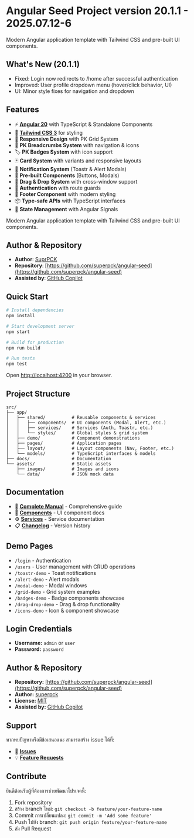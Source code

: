 # Angular Seed Project version 20.1.1 - 2025.07.12-6


Modern Angular application template with Tailwind CSS and pre-built UI components.

## What's New (20.1.1)

- Fixed: Login now redirects to /home after successful authentication
- Improved: User profile dropdown menu (hover/click behavior, UI)
- UI: Minor style fixes for navigation and dropdown

## Features

- ⚡ [**Angular 20**](https://angular.dev/) with TypeScript & Standalone Components
- 🎨 [**Tailwind CSS 3**](https://tailwindcss.com/) for styling
- 📱 **Responsive Design** with PK Grid System
- 📍 **PK Breadcrumbs System** with navigation & icons
- 🏷️ **PK Badges System** with icon support
- 🃏 **Card System** with variants and responsive layouts
- 🔔 **Notification System** (Toastr & Alert Modals)
- 🧩 **Pre-built Components** (Buttons, Modals)
- 🚀 **Drag & Drop System** with cross-window support
- 🔐 **Authentication** with route guards
- 🦶 **Footer Component** with modern styling
- 📦 **Type-safe APIs** with TypeScript interfaces
- 🔄 **State Management** with Angular Signals

Modern Angular application template with Tailwind CSS and pre-built UI components.

## Author & Repository

- **Author**: [SuprPCK](https://github.com/superpck)
- **Repository**: [https://github.com/superpck/angular-seed](https://github.com/superpck/angular-seed)
- **Assisted by**: [GitHub Copilot](https://github.com/features/copilot)

## Quick Start

```bash
# Install dependencies
npm install

# Start development server
npm start

# Build for production
npm run build

# Run tests
npm test
```

Open [http://localhost:4200](http://localhost:4200) in your browser.

## Project Structure

```
src/
├── app/
│   ├── shared/          # Reusable components & services
│   │   ├── components/  # UI components (Modal, Alert, etc.)
│   │   ├── services/    # Services (Auth, Toastr, etc.)
│   │   └── styles/      # Global styles & grid system
│   ├── demo/            # Component demonstrations
│   ├── pages/           # Application pages
│   ├── layout/          # Layout components (Nav, Footer, etc.)
│   └── models/          # TypeScript interfaces & models
├── docs/                # Documentation
└── assets/              # Static assets
    ├── images/          # Images and icons
    └── data/            # JSON mock data
```

## Documentation

- 📖 **[Complete Manual](./docs/manual.md)** - Comprehensive guide
- 🧩 **[Components](./docs/components/)** - UI component docs
- ⚙️ **[Services](./docs/services/)** - Service documentation
- 📋 **[Changelog](./CHANGELOG.md)** - Version history

## Demo Pages

- `/login` - Authentication
- `/users` - User management with CRUD operations
- `/toastr-demo` - Toast notifications
- `/alert-demo` - Alert modals
- `/modal-demo` - Modal windows
- `/grid-demo` - Grid system examples
- `/badges-demo` - Badge components showcase
- `/drag-drop-demo` - Drag & drop functionality
- `/icons-demo` - Icon & component showcase

## Login Credentials

- **Username:** `admin` or `user`
- **Password:** `password`

## Author & Repository

- **Repository:** [https://github.com/superpck/angular-seed](https://github.com/superpck/angular-seed)
- **Author:** [superpck](https://github.com/superpck)
- **License:** [MIT](./LICENSE)
- **Assisted by:** [GitHub Copilot](https://github.com/features/copilot)

## Support

หากพบปัญหาหรือมีข้อเสนอแนะ สามารถสร้าง issue ได้ที่:
- 🐛 **[Issues](https://github.com/superpck/angular-seed/issues)**
- 💡 **[Feature Requests](https://github.com/superpck/angular-seed/issues/new?template=feature_request.md)**

## Contribute

ยินดีต้อนรับผู้ที่ต้องการช่วยพัฒนาโปรเจคนี้:
1. Fork repository
2. สร้าง branch ใหม่: `git checkout -b feature/your-feature-name`
3. Commit การเปลี่ยนแปลง: `git commit -m 'Add some feature'`
4. Push ไปยัง branch: `git push origin feature/your-feature-name`
5. ส่ง Pull Request
